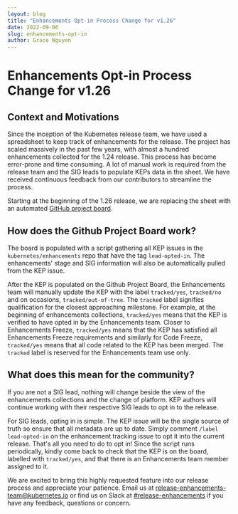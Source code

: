 ```yaml
---
layout: blog
title: "Enhancements Opt-in Process Change for v1.26"
date: 2022-09-06
slug: enhancements-opt-in
author: Grace Nguyen
---
```


# Enhancements Opt-in Process Change for v1.26 

## Context and Motivations

Since the inception of the Kubernetes release team, we have used a spreadsheet to keep track of enhancements for the release. The project has scaled massively in the past few years, with almost a hundred enhancements collected for the 1.24 release. This process has become error-prone and time consuming. A lot of manual work is required from the release team and the SIG leads to populate KEPs data in the sheet. We have received continuous feedback from our contributors to streamline the process.

Starting at the beginning of the 1.26 release, we are replacing the sheet with an automated [GitHub project board](https://github.com/orgs/kubernetes/projects/98).

## How does the Github Project Board work?

The board is populated with a script gathering all KEP issues in the `kubernetes/enhancements` repo that have the tag `lead-opted-in`. The enhancements' stage and SIG information will also be automatically pulled from the KEP issue.

After the KEP is populated on the Github Project Board, the Enhancements team will manually update the KEP with the label `tracked/yes`, `tracked/no` and on occasions, `tracked/out-of-tree`. The `tracked` label signifies qualification for the closest approaching milestone. For example, at the beginning of enhancements collections, `tracked/yes` means that the KEP is verified to have opted in by the Enhancements team. Closer to Enhancements Freeze, `tracked/yes` means that the KEP has satisfied all Enhancements Freeze requirements and similarly for Code Freeze, `tracked/yes` means that all code related to the KEP has been merged. The `tracked` label is reserved for the Enhancements team use only.

## What does this mean for the community?

If you are not a SIG lead, nothing will change beside the view of the enhancements collections and the change of platform. KEP authors will continue working with their respective SIG leads to opt in to the release.

For SIG leads, opting in is simple. The KEP issue will be the single source of truth so ensure that all metadata are up to date. Simply comment `/label lead-opted-in` on the enhancement tracking issue to opt it into the current release. That's all you need to do to opt in! Since the script runs periodically, kindly come back to check that the KEP is on the board, labelled with `tracked/yes`, and that there is an Enhancements team member assigned to it.

We are excited to bring this highly requested feature into our release process and appreciate your patience. Email us at [release-enhancements-team@kubernetes.io](mailto:release-enhancements-team@kubernetes.io) or find us on Slack at [#release-enhancements](https://kubernetes.slack.com/archives/C02BY55KV7E) if you have any feedback, questions or concern.
